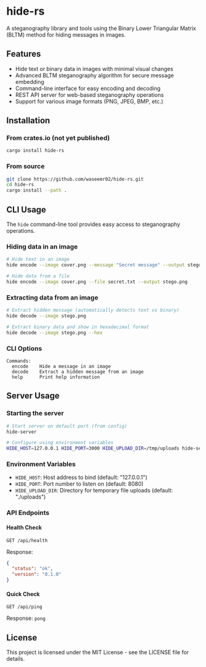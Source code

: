 # hide-rs

A steganography library and tools using the Binary Lower Triangular Matrix (BLTM) method for hiding messages in images.

## Features

- Hide text or binary data in images with minimal visual changes
- Advanced BLTM steganography algorithm for secure message embedding
- Command-line interface for easy encoding and decoding
- REST API server for web-based steganography operations
- Support for various image formats (PNG, JPEG, BMP, etc.)

## Installation

### From crates.io (not yet published)
```bash
cargo install hide-rs
```

### From source
```bash
git clone https://github.com/waseemr02/hide-rs.git
cd hide-rs
cargo install --path .
```

## CLI Usage

The `hide` command-line tool provides easy access to steganography operations.

### Hiding data in an image

```bash
# Hide text in an image
hide encode --image cover.png --message "Secret message" --output stego.png

# Hide data from a file
hide encode --image cover.png --file secret.txt --output stego.png
```

### Extracting data from an image

```bash
# Extract hidden message (automatically detects text vs binary)
hide decode --image stego.png

# Extract binary data and show in hexadecimal format
hide decode --image stego.png --hex
```

### CLI Options

```
Commands:
  encode    Hide a message in an image
  decode    Extract a hidden message from an image
  help      Print help information
```

## Server Usage

### Starting the server

```bash
# Start server on default port (from config)
hide-server

# Configure using environment variables
HIDE_HOST=127.0.0.1 HIDE_PORT=3000 HIDE_UPLOAD_DIR=/tmp/uploads hide-server
```

### Environment Variables

- `HIDE_HOST`: Host address to bind (default: "127.0.0.1")
- `HIDE_PORT`: Port number to listen on (default: 8080)
- `HIDE_UPLOAD_DIR`: Directory for temporary file uploads (default: "./uploads")

### API Endpoints

#### Health Check
```
GET /api/health
```

Response:
```json
{
  "status": "ok",
  "version": "0.1.0"
}
```

#### Quick Check
```
GET /api/ping
```

Response: `pong`

## License

This project is licensed under the MIT License - see the LICENSE file for details.
